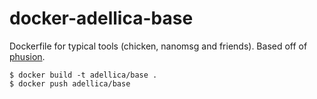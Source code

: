 # docker-adellica-base
Dockerfile for typical tools (chicken, nanomsg and friends). Based off of [phusion](http://phusion.github.io/baseimage-docker/).

```
$ docker build -t adellica/base .
$ docker push adellica/base
```
